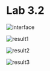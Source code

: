 # Lab 3.2

![interface](https://github.com/SonyaSytnik/systems/blob/main/labs3/lab3.2/resourses/interface.jpg?raw=true)

![result1](https://github.com/SonyaSytnik/systems/blob/main/labs3/lab3.2/resourses/result1.jpg?raw=true)

![result2](https://github.com/SonyaSytnik/systems/blob/main/labs3/lab3.2/resourses/result2.jpg?raw=true)

![result3](https://github.com/SonyaSytnik/systems/blob/main/labs3/lab3.2/resourses/result3.jpg?raw=true)
